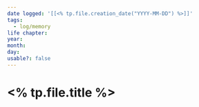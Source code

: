 ```yaml
---
date logged: '[[<% tp.file.creation_date("YYYY-MM-DD") %>]]'
tags:
  - log/memory
life chapter: 
year: 
month: 
day: 
usable?: false
---
```

# <% tp.file.title %>


